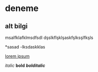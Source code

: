 # deneme

## alt bilgi
msalfklafklmsdfsdl
dşslkflşklşaskfşlksşlfkşls

*sasad
-lksdaskklas

[lorem ipsum](http://google.com)

*italic* **bold** ***bolditalic***